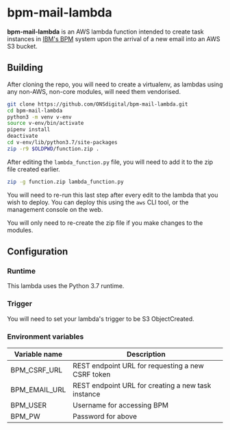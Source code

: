 # bpm-mail-lambda

**bpm-mail-lambda** is an AWS lambda function intended to create task instances in [IBM's BPM](https://www.ibm.com/Automation/BPM‎) system upon the arrival of a new email into an AWS S3 bucket.

## Building

After cloning the repo, you will need to create a virtualenv, as lambdas using any non-AWS, non-core modules, will need them vendorised.

```sh
git clone https://github.com/ONSdigital/bpm-mail-lambda.git
cd bpm-mail-lambda
python3 -m venv v-env
source v-env/bin/activate
pipenv install
deactivate
cd v-env/lib/python3.7/site-packages
zip -r9 $OLDPWD/function.zip .
```

After editing the `lambda_function.py` file, you will need to add it to the zip file created earlier.

```sh
zip -g function.zip lambda_function.py
```

You will need to re-run this last step after every edit to the lambda that you wish to deploy. You can deploy this using the `aws` CLI tool, or the management console on the web.

You will only need to re-create the zip file if you make changes to the modules.

## Configuration

### Runtime

This lambda uses the Python 3.7 runtime.

### Trigger

You will need to set your lambda's trigger to be S3 ObjectCreated.

### Environment variables

| Variable name | Description |
| --------------|-------------|
| BPM_CSRF_URL  | REST endpoint URL for requesting a new CSRF token |
| BPM_EMAIL_URL | REST endpoint URL for creating a new task instance |
| BPM_USER      | Username for accessing BPM |
| BPM_PW        | Password for above |